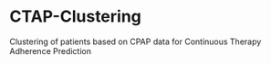 # CTAP-Clustering
 Clustering of patients based on CPAP data for Continuous Therapy Adherence Prediction
